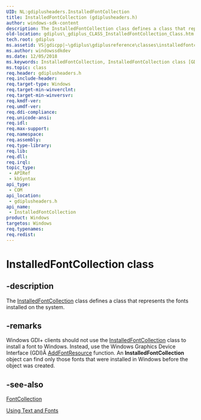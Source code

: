 ```yaml
---
UID: NL:gdiplusheaders.InstalledFontCollection
title: InstalledFontCollection (gdiplusheaders.h)
author: windows-sdk-content
description: The InstalledFontCollection class defines a class that represents the fonts installed on the system.
old-location: gdiplus\_gdiplus_CLASS_InstalledFontCollection_Class.htm
tech.root: gdiplus
ms.assetid: VS|gdicpp|~\gdiplus\gdiplusreference\classes\installedfontcollection.htm
ms.author: windowssdkdev
ms.date: 12/05/2018
ms.keywords: InstalledFontCollection, InstalledFontCollection class [GDI+], InstalledFontCollection class [GDI+],described, _gdiplus_CLASS_InstalledFontCollection_Class, gdiplus._gdiplus_CLASS_InstalledFontCollection_Class, gdiplusheaders/InstalledFontCollection
ms.topic: class
req.header: gdiplusheaders.h
req.include-header: 
req.target-type: Windows
req.target-min-winverclnt: 
req.target-min-winversvr: 
req.kmdf-ver: 
req.umdf-ver: 
req.ddi-compliance: 
req.unicode-ansi: 
req.idl: 
req.max-support: 
req.namespace: 
req.assembly: 
req.type-library: 
req.lib: 
req.dll: 
req.irql: 
topic_type:
 - APIRef
 - kbSyntax
api_type:
 - COM
api_location:
 - gdiplusheaders.h
api_name:
 - InstalledFontCollection
product: Windows
targetos: Windows
req.typenames: 
req.redist: 
---
```


# InstalledFontCollection class


## -description


The <a href="https://msdn.microsoft.com/en-us/library/ms535364(v=VS.85).aspx">InstalledFontCollection</a> class defines a class that represents the fonts installed on the system.


## -remarks



Windows GDI+ clients should not use the <a href="https://msdn.microsoft.com/en-us/library/ms535364(v=VS.85).aspx">InstalledFontCollection</a> class to install a font to Windows. Instead, use the Windows Graphics Device Interface (GDI)Â <a href="https://msdn.microsoft.com/e553a25a-f281-4ddc-8e95-1f61ed8238f9">AddFontResource</a> function. An <b>InstalledFontCollection</b> object can find only those fonts that were installed in Windows before the object was created.




## -see-also




<a href="https://msdn.microsoft.com/en-us/library/ms534438(v=VS.85).aspx">FontCollection</a>



<a href="https://msdn.microsoft.com/en-us/library/ms533817(v=VS.85).aspx">Using Text and Fonts</a>
 

 

